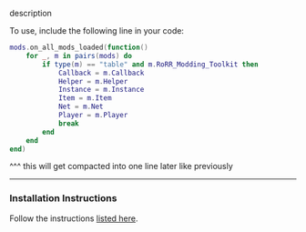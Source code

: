 description

To use, include the following line in your code:
```lua
mods.on_all_mods_loaded(function()
    for _, m in pairs(mods) do
        if type(m) == "table" and m.RoRR_Modding_Toolkit then
            Callback = m.Callback
            Helper = m.Helper
            Instance = m.Instance
            Item = m.Item
            Net = m.Net
            Player = m.Player
            break
        end
    end
end)
```
^^^ this will get compacted into one line later like previously

---

### Installation Instructions
Follow the instructions [listed here](https://docs.google.com/document/d/1NgLwb8noRLvlV9keNc_GF2aVzjARvUjpND2rxFgxyfw/edit?usp=sharing).